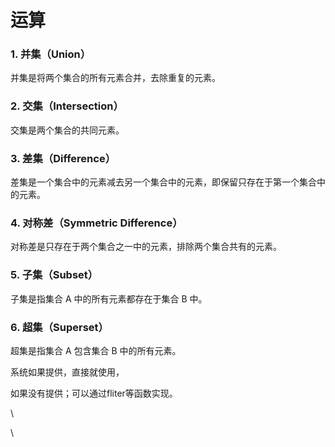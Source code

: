 # 运算

### **1. 并集（Union）**

并集是将两个集合的所有元素合并，去除重复的元素。



### **2. 交集（Intersection）**

交集是两个集合的共同元素。



### **3. 差集（Difference）**

差集是一个集合中的元素减去另一个集合中的元素，即保留只存在于第一个集合中的元素。



### **4. 对称差（Symmetric Difference）**

对称差是只存在于两个集合之一中的元素，排除两个集合共有的元素。



### **5. 子集（Subset）**

子集是指集合 A 中的所有元素都存在于集合 B 中。



### **6. 超集（Superset）**

超集是指集合 A 包含集合 B 中的所有元素。



系统如果提供，直接就使用，

如果没有提供；可以通过fliter等函数实现。



\


\


